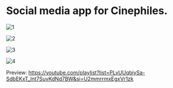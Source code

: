 # Social media app for Cinephiles.

![1](https://github.com/ismayilovmurad/Muuvi/assets/42063887/8c161aaa-500b-4a06-b4ea-7fad2236ab0e)

![2](https://github.com/ismayilovmurad/Muuvi/assets/42063887/1d5e8f12-de92-4159-bc9d-6922db1b6bed)

![3](https://github.com/ismayilovmurad/Muuvi/assets/42063887/c4ba12d6-6362-41a6-b745-ef89a970ff12)

![4](https://github.com/ismayilovmurad/Muuvi/assets/42063887/1fe9d8f5-2840-444f-b78a-0bfecd577f4f)

Preview: https://youtube.com/playlist?list=PLvUUqbiySa-SdbEKxT_lnt7SuvKdNd7BW&si=U2mmrrmxEgxVr1zk
